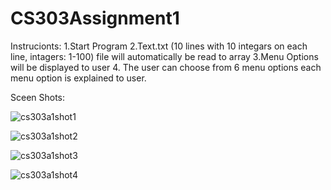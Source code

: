# CS303Assignment1
Instrucionts:
1.Start Program
2.Text.txt (10 lines with 10 integars on each line, intagers: 1-100) file will automatically be read to array
3.Menu Options will be displayed to user
4. The user can choose from 6 menu options each menu option is explained to user.

Sceen Shots:










![cs303a1shot1](https://github.com/Tarycx/CS303Assignment1/assets/113487474/814c5271-8b58-4437-be60-3c3191469398)

![cs303a1shot2](https://github.com/Tarycx/CS303Assignment1/assets/113487474/53100976-0e09-4d4e-b074-7b4a26cf44c6)

![cs303a1shot3](https://github.com/Tarycx/CS303Assignment1/assets/113487474/eece5cc1-55e8-4e85-b12b-c829014d8ff3)

![cs303a1shot4](https://github.com/Tarycx/CS303Assignment1/assets/113487474/83943074-091a-414e-a618-79f792bf1b2d)
